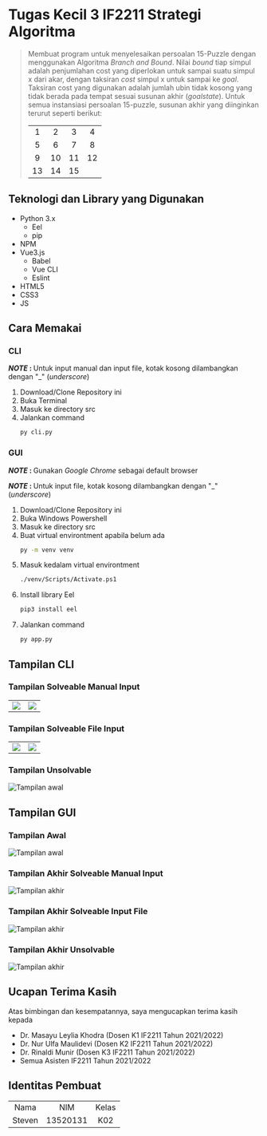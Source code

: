 # Tugas Kecil 3 IF2211 Strategi Algoritma

> Membuat program untuk menyelesaikan persoalan 15-Puzzle dengan menggunakan Algoritma <em>Branch and Bound</em>. Nilai <em>bound</em> tiap simpul adalah penjumlahan cost yang diperlokan untuk sampai suatu simpul x dari akar, dengan taksiran <em>cost</em> simpul x untuk sampai ke <em>goal</em>. Taksiran cost yang digunakan adalah jumlah ubin tidak kosong yang tidak berada pada tempat sesuai susunan akhir (<em>goalstate</em>). Untuk semua instansiasi persoalan 15-puzzle, susunan akhir yang diinginkan terurut seperti berikut: <table> <tr align = "center"> <td>1</td> <td>2</td> <td>3</td> <td>4</td> </tr> <tr align = "center"> <td>5</td> <td>6</td> <td>7</td> <td>8</td> </tr> <tr align = "center"> <td>9</td> <td>10</td> <td>11</td> <td>12</td> </tr> <tr align = "center"> <td>13</td> <td>14</td> <td>15</td> <td></td> </tr> </table>

## Teknologi dan Library yang Digunakan

- Python 3.x
  - Eel
  - pip
- NPM
- Vue3.js
  - Babel
  - Vue CLI
  - Eslint
- HTML5
- CSS3
- JS

## Cara Memakai

### CLI

<strong><em>NOTE</em> : </strong>Untuk input manual dan input file, kotak kosong dilambangkan dengan "\_" (<em>underscore</em>)

1. Download/Clone Repository ini
2. Buka Terminal
3. Masuk ke directory src
4. Jalankan command
   ```bash
   py cli.py
   ```

### GUI

<strong><em>NOTE</em> : </strong>Gunakan <em>Google Chrome</em> sebagai default browser

<strong><em>NOTE</em> : </strong>Untuk input file, kotak kosong dilambangkan dengan "\_" (<em>underscore</em>)

1. Download/Clone Repository ini
2. Buka Windows Powershell
3. Masuk ke directory src
4. Buat virtual environtment apabila belum ada
   ```bash
   py -m venv venv
   ```
5. Masuk kedalam virtual environtment
   ```bash
   ./venv/Scripts/Activate.ps1
   ```
6. Install library Eel
   ```bash
   pip3 install eel
   ```
7. Jalankan command
   ```bash
   py app.py
   ```

## Tampilan CLI

### Tampilan Solveable Manual Input

<table>
   <tr>
      <td> <img src="./a-readme-related/cli-s-1.jpg" /> </td>
      <td> <img src="./a-readme-related/cli-s-2.jpg" /> </td>
   </tr>
</table>

### Tampilan Solveable File Input

<table>
   <tr>
      <td> <img src="./a-readme-related/cli-s-3.jpg" /> </td>
      <td> <img src="./a-readme-related/cli-s-4.jpg" /> </td>
   </tr>
</table>

### Tampilan Unsolvable

![Tampilan awal](./a-readme-related/cli-us-1.jpg)

## Tampilan GUI

### Tampilan Awal

![Tampilan awal](./a-readme-related/gui-awal.jpg)

### Tampilan Akhir Solveable Manual Input

![Tampilan akhir](./a-readme-related/gui-akhir-s-1.jpg)

### Tampilan Akhir Solveable Input File

![Tampilan akhir](./a-readme-related/gui-akhir-s-2.jpg)

### Tampilan Akhir Unsolvable

![Tampilan akhir](./a-readme-related/gui-akhir-us.jpg)

## Ucapan Terima Kasih

Atas bimbingan dan kesempatannya, saya mengucapkan terima kasih kepada

- Dr. Masayu Leylia Khodra (Dosen K1 IF2211 Tahun 2021/2022)
- Dr. Nur Ulfa Maulidevi (Dosen K2 IF2211 Tahun 2021/2022)
- Dr. Rinaldi Munir (Dosen K3 IF2211 Tahun 2021/2022)
- Semua Asisten IF2211 Tahun 2021/2022

## Identitas Pembuat

<table>
   <tr align = "center">
      <td>Nama</td>
      <td>NIM</td>
      <td>Kelas</td>
   </tr>
   <tr align = "center">
      <td>Steven</td>
      <td>13520131</td>
      <td>K02</td>
   </tr>
</table>
